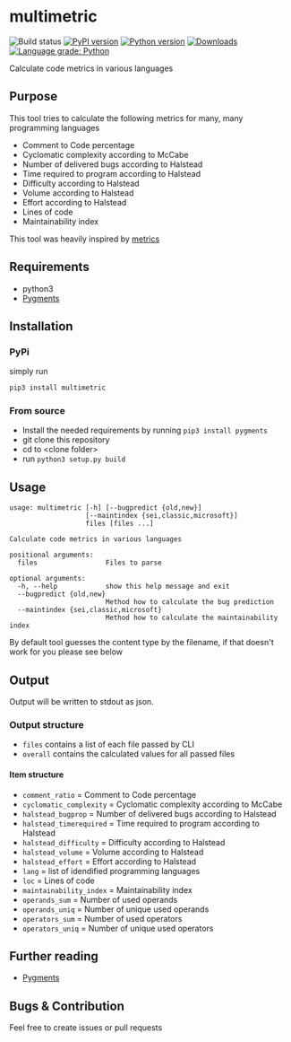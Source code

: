 # multimetric

![Build status](https://github.com/priv-kweihmann/tlv/workflows/Build/badge.svg)
[![PyPI version](https://badge.fury.io/py/multimetric.svg)](https://badge.fury.io/py/multimetric)
[![Python version](https://img.shields.io/pypi/pyversions/multimetric)](https://img.shields.io/pypi/pyversions/multimetric)
[![Downloads](https://img.shields.io/pypi/dm/multimetric)](https://img.shields.io/pypi/dm/multimetric)
[![Language grade: Python](https://img.shields.io/lgtm/grade/python/g/priv-kweihmann/multimetric.svg?logo=lgtm&logoWidth=18)](https://lgtm.com/projects/g/priv-kweihmann/multimetric/context:python)

Calculate code metrics in various languages

## Purpose

This tool tries to calculate the following metrics for many, many programming languages

* Comment to Code percentage
* Cyclomatic complexity according to McCabe
* Number of delivered bugs according to Halstead
* Time required to program according to Halstead
* Difficulty according to Halstead
* Volume according to Halstead
* Effort according to Halstead
* Lines of code
* Maintainability index

This tool was heavily inspired by [metrics](https://github.com/markfink/metrics)

## Requirements

* python3
* [Pygments](http://pygments.org/)

## Installation

### PyPi

simply run

```sh
pip3 install multimetric
```

### From source

* Install the needed requirements by running ```pip3 install pygments```
* git clone this repository
* cd to \<clone folder\>
* run `python3 setup.py build`

## Usage

```shell
usage: multimetric [-h] [--bugpredict {old,new}]
                   [--maintindex {sei,classic,microsoft}]
                   files [files ...]

Calculate code metrics in various languages

positional arguments:
  files                 Files to parse

optional arguments:
  -h, --help            show this help message and exit
  --bugpredict {old,new}
                        Method how to calculate the bug prediction
  --maintindex {sei,classic,microsoft}
                        Method how to calculate the maintainability index
```

By default tool guesses the content type by the filename, if that doesn't work for you please see below

## Output

Output will be written to stdout as json.

### Output structure

* `files` contains a list of each file passed by CLI
* `overall` contains the calculated values for all passed files

#### Item structure

* `comment_ratio` = Comment to Code percentage
* `cyclomatic_complexity` = Cyclomatic complexity according to McCabe
* `halstead_bugprop` = Number of delivered bugs according to Halstead
* `halstead_timerequired` = Time required to program according to Halstead
* `halstead_difficulty` = Difficulty according to Halstead
* `halstead_volume` = Volume according to Halstead
* `halstead_effort` = Effort according to Halstead
* `lang` = list of idendified programming languages
* `loc` = Lines of code
* `maintainability_index` = Maintainability index
* `operands_sum` = Number of used operands
* `operands_uniq` = Number of unique used operands
* `operators_sum` = Number of used operators
* `operators_uniq` = Number of unique used operators

## Further reading

* [Pygments](http://pygments.org/)

## Bugs & Contribution

Feel free to create issues or pull requests
